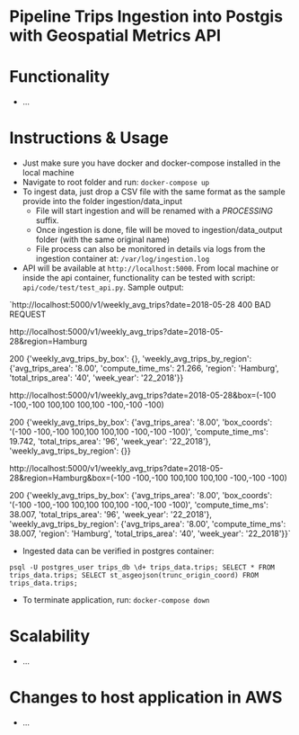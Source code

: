 # Pipeline Trips Ingestion into Postgis with Geospatial Metrics API

# Functionality
- ...

# Instructions & Usage
- Just make sure you have docker and docker-compose installed in the local machine
- Navigate to root folder and run: `docker-compose up`
- To ingest data, just drop a CSV file with the same format as the sample provide into the folder ingestion/data_input
  - File will start ingestion and will be renamed with a _PROCESSING_ suffix.
  - Once ingestion is done, file will be moved to ingestion/data_output folder (with the same original name)
  - File process can also be monitored in details via logs from the ingestion container at: `/var/log/ingestion.log`
- API will be available at `http://localhost:5000`. From local machine or inside the api container, functionality can be tested with script: `api/code/test/test_api.py`. Sample output:


`http://localhost:5000/v1/weekly_avg_trips?date=2018-05-28
400
BAD REQUEST


http://localhost:5000/v1/weekly_avg_trips?date=2018-05-28&region=Hamburg

200
{'weekly_avg_trips_by_box': {}, 'weekly_avg_trips_by_region': {'avg_trips_area': '8.00', 'compute_time_ms': 21.266, 'region': 'Hamburg', 'total_trips_area': '40', 'week_year': '22_2018'}}


http://localhost:5000/v1/weekly_avg_trips?date=2018-05-28&box=(-100 -100,-100 100,100 100,100 -100,-100 -100)

200
{'weekly_avg_trips_by_box': {'avg_trips_area': '8.00', 'box_coords': '(-100 -100,-100 100,100 100,100 -100,-100 -100)', 'compute_time_ms': 19.742, 'total_trips_area': '96', 'week_year': '22_2018'}, 'weekly_avg_trips_by_region': {}}


http://localhost:5000/v1/weekly_avg_trips?date=2018-05-28&region=Hamburg&box=(-100 -100,-100 100,100 100,100 -100,-100 -100)

200
{'weekly_avg_trips_by_box': {'avg_trips_area': '8.00', 'box_coords': '(-100 -100,-100 100,100 100,100 -100,-100 -100)', 'compute_time_ms': 38.007, 'total_trips_area': '96', 'week_year': '22_2018'}, 'weekly_avg_trips_by_region': {'avg_trips_area': '8.00', 'compute_time_ms': 38.007, 'region': 'Hamburg', 'total_trips_area': '40', 'week_year': '22_2018'}}`

- Ingested data can be verified in postgres container:

`
psql -U postgres_user trips_db
\d+ trips_data.trips;
SELECT * FROM trips_data.trips;
SELECT st_asgeojson(trunc_origin_coord) FROM trips_data.trips;
`

- To terminate application, run: `docker-compose down`

# Scalability
- ...

# Changes to host application in AWS
- ...

